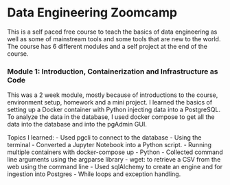 # Data Engineering Zoomcamp

This is a self paced free course to teach the basics of data engineering as well as some of mainstream tools and some tools that are new to the world. The course has 6 different modules and a self project at the end of the course. 

### Module 1: Introduction, Containerization and Infrastructure as Code
This was a 2 week module, mostly because of introductions to the course, environment setup, homework and a mini project. I learned the basics of setting up a Docker container with Python injecting data into a PostgreSQL. To analyze the data in the database, I used docker compose to get all the data into the database and into the pgAdmin GUI.

Topics I learned:
    - Used pgcli to connect to the database
    - Using the terminal
      - Converted a Jupyter Notebook into a Python script.
      - Running multiple containers with docker-compose up
    - Python
      - Collected command line arguments using the argparse library
      - wget: to retrieve a CSV from the web using the command line
      - Used sqlAlchemy to create an engine and for ingestion into Postgres
      - While loops and exception handling.